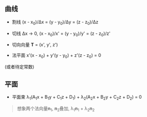 ## 曲线

- 割线
(x - x<sub>0</sub>)/Δx = (y - y<sub>0</sub>)/Δy = (z - z<sub>0</sub>)/Δz

- 切线
Δx -> 0, (x - x<sub>0</sub>)/x' = (y - y<sub>0</sub>)/y' = (z - z<sub>0</sub>)/z'

- 切向向量
**T** = (x', y', z')

- 法平面
x'(x - x<sub>0</sub>) + y'(y - y<sub>0</sub>) + z'(z - z<sub>0</sub>) = 0

(或者待定常数)

## 平面

- 平面束
λ<sub>1</sub>(A<sub>1</sub>x + B<sub>1</sub>y + C<sub>1</sub>z + D<sub>1</sub>) + λ<sub>2</sub>(A<sub>2</sub>x + B<sub>2</sub>y + C<sub>2</sub>z + D<sub>2</sub>) = 0

> 想象两个法向量**n**<sub>1</sub>, **n**<sub>2</sub>叠加, λ<sub>1</sub>**n**<sub>1</sub> + λ<sub>2</sub>**n**<sub>2</sub>